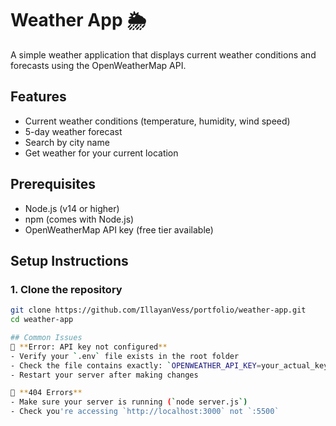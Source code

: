 # Weather App 🌦️

A simple weather application that displays current weather conditions and forecasts using the OpenWeatherMap API.

## Features
- Current weather conditions (temperature, humidity, wind speed)
- 5-day weather forecast
- Search by city name
- Get weather for your current location

## Prerequisites
- Node.js (v14 or higher)
- npm (comes with Node.js)
- OpenWeatherMap API key (free tier available)

## Setup Instructions

### 1. Clone the repository
```bash
git clone https://github.com/IllayanVess/portfolio/weather-app.git
cd weather-app

## Common Issues
🔴 **Error: API key not configured**
- Verify your `.env` file exists in the root folder
- Check the file contains exactly: `OPENWEATHER_API_KEY=your_actual_key_here`
- Restart your server after making changes

🔴 **404 Errors**
- Make sure your server is running (`node server.js`)
- Check you're accessing `http://localhost:3000` not `:5500`
